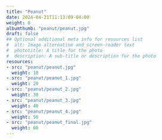 ```yaml
---
title: "Peanut"
date: 2024-04-21T11:13:09-04:00
weight: 0
albumthumb: "peanut/peanut.jpg"
draft: false
## Optional additional meta info for resources list
#  alt: Image alternative and screen-reader text
#  phototitle: A title for the photo
#  description: A sub-title or description for the photo
resources:
- src: "peanut/peanut.jpg"
  weight: 10
- src: "peanut/peanut_1.jpg"
  weight: 20
- src: "peanut/peanut_2.jpg"
  weight: 30
- src: "peanut/peanut_3.jpg"
  weight: 40
- src: "peanut/peanut_4.jpg"
  weight: 50
- src: "peanut/peanut_final.jpg"
  weight: 60
---
```

